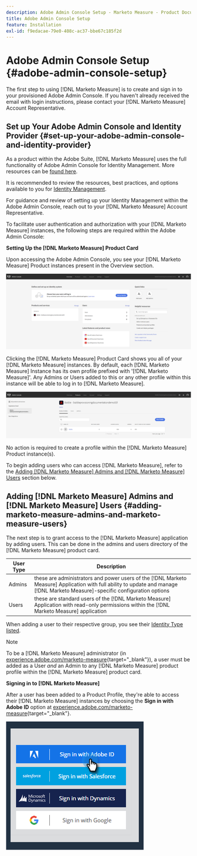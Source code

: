```yaml
---
description: Adobe Admin Console Setup - Marketo Measure - Product Documentation
title: Adobe Admin Console Setup
feature: Installation
exl-id: f9edacae-79e0-408c-ac37-bbe67c185f2d
---
```

# Adobe Admin Console Setup {#adobe-admin-console-setup}

The first step to using [!DNL Marketo Measure] is to create and sign in to your provisioned Adobe Admin Console. If you haven't already received the email with login instructions, please contact your [!DNL Marketo Measure] Account Representative.

## Set up Your Adobe Admin Console and Identity Provider {#set-up-your-adobe-admin-console-and-identity-provider}

As a product within the Adobe Suite, [!DNL Marketo Measure] uses the full functionality of Adobe Admin Console for Identity Management. More resources can be [found here](https://helpx.adobe.com/enterprise/using/admin-console.html).

It is recommended to review the resources, best practices, and options available to you for [Identity Management](https://helpx.adobe.com/enterprise/using/set-up-identity.html).

For guidance and review of setting up your Identity Management within the Adobe Admin Console, reach out to your [!DNL Marketo Measure] Account Representative.

To facilitate user authentication and authorization with your [!DNL Marketo Measure] instances, the following steps are required within the Adobe Admin Console:

**Setting Up the [!DNL Marketo Measure] Product Card**

Upon accessing the Adobe Admin Console, you see your [!DNL Marketo Measure] Product instances present in the Overview section.

   ![](assets/adobe-admin-console-setup-1.png)

Clicking the [!DNL Marketo Measure] Product Card shows you all of your [!DNL Marketo Measure] instances. By default, each [!DNL Marketo Measure] Instance has its own profile prefixed with '[!DNL Marketo Measure]'. Any Admins or Users added to this or any other profile within this instance will be able to log in to [!DNL Marketo Measure].

   ![](assets/adobe-admin-console-setup-2.png)

No action is required to create a profile within the [!DNL Marketo Measure] Product instance(s).

To begin adding users who can access [!DNL Marketo Measure], refer to the [Adding [!DNL Marketo Measure] Admins and [!DNL Marketo Measure] Users](#adding-marketo-measure-admins-and-marketo-measure-users) section below.

## Adding [!DNL Marketo Measure] Admins and [!DNL Marketo Measure] Users {#adding-marketo-measure-admins-and-marketo-measure-users}

The next step is to grant access to the [!DNL Marketo Measure] application by adding users. This can be done in the admins and users directory of the [!DNL Marketo Measure] product card.

| User Type | Description |
|---|---|
|Admins|these are administrators and power users of the [!DNL Marketo Measure] Application with full ability to update and manage [!DNL Marketo Measure]-specific configuration options|
|Users|these are standard users of the [!DNL Marketo Measure] Application with read-only permissions within the [!DNL Marketo Measure] application|

When adding a user to their respective group, you see their [Identity Type listed](https://helpx.adobe.com/enterprise/using/set-up-identity.html).

>[!NOTE]
>
>To be a [!DNL Marketo Measure] administrator (in [experience.adobe.com/marketo-measure](https://experience.adobe.com/marketo-measure){target="_blank"}), a user must be added as a User _and_ an Admin to any [!DNL Marketo Measure] product profile within the [!DNL Marketo Measure] product card.

**Signing in to [!DNL Marketo Measure]**

After a user has been added to a Product Profile, they're able to access their [!DNL Marketo Measure] instances by choosing the **Sign in with Adobe ID** option at [experience.adobe.com/marketo-measure](https://experience.adobe.com/marketo-measure){target="_blank"}.

   ![](assets/adobe-admin-console-setup-3.png)
